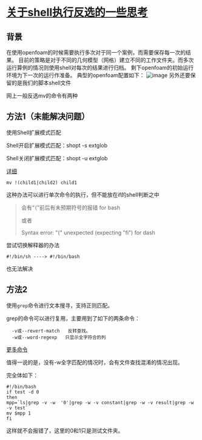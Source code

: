 # [关于shell执行反选的一些思考](https://github.com/shu1ong/gitblog/issues/4)

## 背景
在使用openfoam的时候需要执行多次对于同一个案例，而需要保存每一次的结果。
目前的策略是对于不同的几何模型（网格）建立不同的工作文件夹。而多次运行算例的情况则使用shell对每次的结果进行归档。
剩下openfoam的初始运行环境为下一次的运行作准备。
典型的openfoam配置如下：
![image](https://user-images.githubusercontent.com/127008177/224473085-86aa667a-fb69-476f-9eda-8c952f81a0a0.png)
另外还要保留的是我们的脚本shell文件

网上一般反选mv的命令有两种

## 方法1（未能解决问题）

使用Shell扩展模式匹配

Shell开启扩展模式匹配：shopt -s extglob

Shell关闭扩展模式匹配：shopt -u extglob

[详细](https://blog.csdn.net/weixin_42763067/article/details/119545468)

```shell
mv !(child1|child2) child1
```

这种办法可以进行单次命令的执行，但不能放在if的shell判断之中

> 会有“（”前后有未预期符号的报错						    for 	bash
>
> 或者
>
> Syntax error: "(" unexpected (expecting "fi")   	for 	dash

尝试切换解释器的办法

```shell
#!/bin/sh ----> #!/bin/bash
```

也无法解决

## 方法2

使用`grep`命令进行文本搜寻，支持正则匹配。

grep的命令可以进行复用，主要用到了如下的两条命令：

```
  -v或--revert-match   反转查找。
  -w或--word-regexp   只显示全字符合的列
```
[更多命令](https://zhuanlan.zhihu.com/p/108042597)

值得一说的是，没有-w全字匹配的情况时，会有文件查找混淆的情况出现。

完全体如下：

```shell
#!/bin/bash
if test -d 0
then
mpp=`ls|grep -v -w  '0'|grep -w -v constant|grep -w -v result|grep -w -v test`
mv $mpp 1
fi
```

这样就不会报错了，这里的0和1只是测试文件夹。